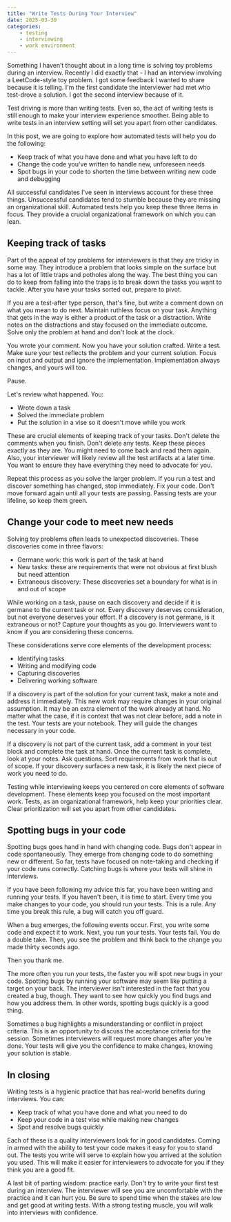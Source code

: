 ```yaml
---
title: "Write Tests During Your Interview"
date: 2025-03-30
categories:
    - testing
    - interviewing
    - work environment
---
```

Something I haven’t thought about in a long time is solving toy problems during an interview. Recently I did exactly that - I had an interview involving a LeetCode-style toy problem. I got some feedback I wanted to share because it is telling. I'm the first candidate the interviewer had met who test-drove a solution. I got the second interview because of it.

Test driving is more than writing tests. Even so, the act of writing tests is still enough to make your interview experience smoother. Being able to write tests in an interview setting will set you apart from other candidates.

In this post, we are going to explore how automated tests will help you do the following:

- Keep track of what you have done and what you have left to do
- Change the code you've written to handle new, unforeseen needs
- Spot bugs in your code to shorten the time between writing new code and debugging

All successful candidates I've seen in interviews account for these three things. Unsuccessful candidates tend to stumble because they are missing an organizational skill. Automated tests help you keep these three items in focus. They provide a crucial organizational framework on which you can lean.

## Keeping track of tasks

Part of the appeal of toy problems for interviewers is that they are tricky in some way. They introduce a problem that looks simple on the surface but has a lot of little traps and potholes along the way. The best thing you can do to keep from falling into the traps is to break down the tasks you want to tackle. After you have your tasks sorted out, prepare to pivot.

If you are a test-after type person, that's fine, but write a comment down on what you mean to do next. Maintain ruthless focus on your task. Anything that gets in the way is either a product of the task or a distraction. Write notes on the distractions and stay focused on the immediate outcome. Solve only the problem at hand and don't look at the clock.

You wrote your comment. Now you have your solution crafted. Write a test. Make sure your test reflects the problem and your current solution. Focus on input and output and ignore the implementation. Implementation always changes, and yours will too.

Pause.

Let's review what happened. You:

- Wrote down a task
- Solved the immediate problem
- Put the solution in a vise so it doesn't move while you work

These are crucial elements of keeping track of your tasks. Don't delete the comments when you finish. Don't delete any tests. Keep these pieces exactly as they are. You might need to come back and read them again. Also, your interviewer will likely review all the test artifacts at a later time. You want to ensure they have everything they need to advocate for you.

Repeat this process as you solve the larger problem. If you run a test and discover something has changed, stop immediately. Fix your code. Don't move forward again until all your tests are passing. Passing tests are your lifeline, so keep them green.

## Change your code to meet new needs

Solving toy problems often leads to unexpected discoveries. These discoveries come in three flavors:

- Germane work: this work is part of the task at hand
- New tasks: these are requirements that were not obvious at first blush but need attention
- Extraneous discovery: These discoveries set a boundary for what is in and out of scope

While working on a task, pause on each discovery and decide if it is germane to the current task or not. Every discovery deserves consideration, but not everyone deserves your effort. If a discovery is not germane, is it extraneous or not? Capture your thoughts as you go. Interviewers want to know if you are considering these concerns.

These considerations serve core elements of the development process:

- Identifying tasks
- Writing and modifying code
- Capturing discoveries
- Delivering working software

If a discovery is part of the solution for your current task, make a note and address it immediately. This new work may require changes in your original assumption. It may be an extra element of the work already at hand. No matter what the case, if it is context that was not clear before, add a note in the test. Your tests are your notebook. They will guide the changes necessary in your code.

If a discovery is not part of the current task, add a comment in your test block and complete the task at hand. Once the current task is complete, look at your notes. Ask questions. Sort requirements from work that is out of scope. If your discovery surfaces a new task, it is likely the next piece of work you need to do.

Testing while interviewing keeps you centered on core elements of software development. These elements keep you focused on the most important work. Tests, as an organizational framework, help keep your priorities clear. Clear prioritization will set you apart from other candidates.

## Spotting bugs in your code

Spotting bugs goes hand in hand with changing code. Bugs don't appear in code spontaneously. They emerge from changing code to do something new or different. So far, tests have focused on note-taking and checking if your code runs correctly. Catching bugs is where your tests will shine in interviews.

If you have been following my advice this far, you have been writing and running your tests. If you haven't been, it is time to start. Every time you make changes to your code, you should run your tests. This is a rule. Any time you break this rule, a bug will catch you off guard.

When a bug emerges, the following events occur. First, you write some code and expect it to work. Next, you run your tests. Your tests fail. You do a double take. Then, you see the problem and think back to the change you made thirty seconds ago.

Then you thank me.

The more often you run your tests, the faster you will spot new bugs in your code. Spotting bugs by running your software may seem like putting a target on your back. The interviewer isn't interested in the fact that you created a bug, though. They want to see how quickly you find bugs and how you address them. In other words, spotting bugs quickly is a good thing.

Sometimes a bug highlights a misunderstanding or conflict in project criteria. This is an opportunity to discuss the acceptance criteria for the session. Sometimes interviewers will request more changes after you're done. Your tests will give you the confidence to make changes, knowing your solution is stable.

## In closing

Writing tests is a hygienic practice that has real-world benefits during interviews. You can:

- Keep track of what you have done and what you need to do
- Keep your code in a test vise while making new changes
- Spot and resolve bugs quickly

Each of these is a quality interviewers look for in good candidates. Coming in armed with the ability to test your code makes it easy for you to stand out. The tests you write will serve to explain how you arrived at the solution you used. This will make it easier for interviewers to advocate for you if they think you are a good fit.

A last bit of parting wisdom: practice early. Don't try to write your first test during an interview. The interviewer will see you are uncomfortable with the practice and it can hurt you. Be sure to spend time when the stakes are low and get good at writing tests. With a strong testing muscle, you will walk into interviews with confidence.

